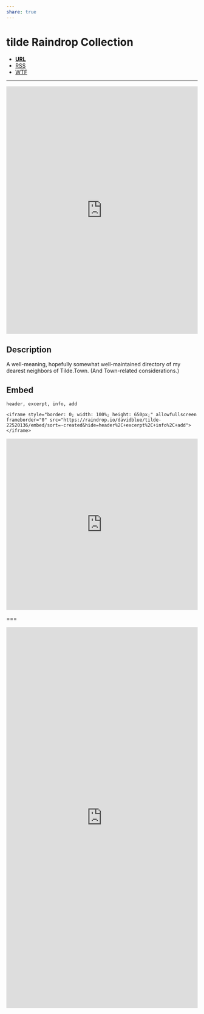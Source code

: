 ```yaml
---
share: true
---
```

# tilde Raindrop Collection


- [**URL**](https://raindrop.io/davidblue/tilde-22520136)
- [RSS](https://raindrop.io/collection/22520136/feed)
- [WTF](https://davidblue.wtf/drafts/2CE6C630-5ED7-4F80-A0ED-B13E41D681E5.html)

---

<iframe style="border: 0; width: 100%; height: 650px;" allowfullscreen frameborder="0" src="https://raindrop.io/davidblue/tilde-22520136/embed/sort=-created&hide=header%2C+excerpt%2C+info%2C+add"></iframe>

## Description

A well-meaning, hopefully somewhat well-maintained directory of my dearest neighbors of Tilde.Town. (And Town-related considerations.)

## Embed

`header, excerpt, info, add`

```
<iframe style="border: 0; width: 100%; height: 650px;" allowfullscreen frameborder="0" src="https://raindrop.io/davidblue/tilde-22520136/embed/sort=-created&hide=header%2C+excerpt%2C+info%2C+add"></iframe>
```

<iframe style="border: 0; width: 100%; height: 450px;" allowfullscreen frameborder="0" src="https://raindrop.io/davidblue/embed/theme=auto&hide=header%2C+excerpt%2C+info%2C+add&sort=-created"></iframe>

===

<iframe style="border: 0; width: 100%; height: 1000px;" allowfullscreen frameborder="0" src="https://raindrop.io/davidblue/embed/me/theme=auto"></iframe>
